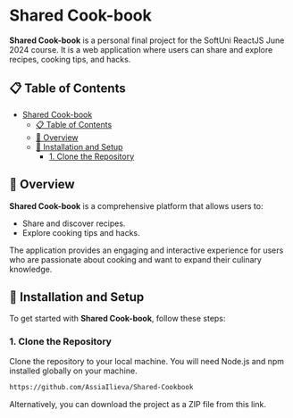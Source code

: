 # Shared Cook-book

**Shared Cook-book** is a personal final project for the SoftUni ReactJS June 2024 course. It is a web application where users can share and explore recipes, cooking tips, and hacks.

## 📋 Table of Contents

- [Shared Cook-book](#shared-cook-book)
  - [📋 Table of Contents](#-table-of-contents)
  - [📖 Overview](#-overview)
  - [🚀 Installation and Setup](#-installation-and-setup)
    - [1. Clone the Repository](#1-clone-the-repository)

## 📖 Overview

**Shared Cook-book** is a comprehensive platform that allows users to:

- Share and discover recipes.
- Explore cooking tips and hacks.

The application provides an engaging and interactive experience for users who are passionate about cooking and want to expand their culinary knowledge.

## 🚀 Installation and Setup

To get started with **Shared Cook-book**, follow these steps:

### 1. Clone the Repository

Clone the repository to your local machine. You will need Node.js and npm installed globally on your machine.

```bash
https://github.com/AssiaIlieva/Shared-Cookbook
```

Alternatively, you can download the project as a ZIP file from this link.
